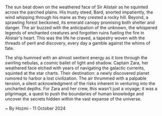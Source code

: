 
The sun beat down on the weathered face of Sir Alistair as he squinted across the parched plains. His trusty steed, Bard, snorted impatiently, the wind whipping through his mane as they crested a rocky hill.  Beyond, a sprawling forest beckoned, its emerald canopy promising both shelter and danger. The air buzzed with the anticipation of the unknown, the whispered legends of enchanted creatures and forgotten ruins fueling the fire in Alistair's heart. This was the life he craved, a tapestry woven with the threads of peril and discovery, every day a gamble against the whims of fate.

The ship hummed with an almost sentient energy as it tore through the swirling nebulas, a cosmic ballet of light and shadow. Captain Zara, her weathered face etched with years of navigating the galactic currents, squinted at the star charts. Their destination: a newly discovered planet rumored to harbor a lost civilization.  The air thrummed with a palpable tension, a silent acknowledgment of the risks inherent in venturing into the uncharted depths. For Zara and her crew, this wasn't just a voyage; it was a pilgrimage, a quest to push the boundaries of human knowledge and uncover the secrets hidden within the vast expanse of the universe.  

~ By Hozmi - 11 October 2024
